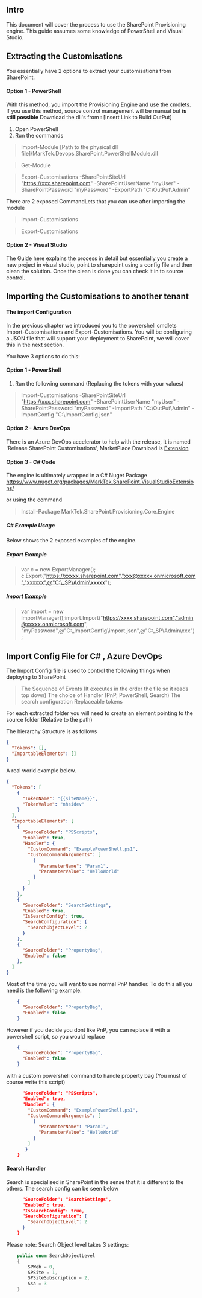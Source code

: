 ## Intro 
This document will cover the process to use the SharePoint Provisioning engine. This guide assumes some knowledge of PowerShell and Visual Studio.

## Extracting the Customisations

You essentially have 2 options to extract your customisations from SharePoint.

#### Option 1 - PowerShell
With this method, you import the Provisioning Engine and use the cmdlets. If you use this method, source control management will be manual but **is still possible**
Download the dll's from : [Insert Link to Build OutPut]

1) Open PowerShell
2) Run the commands 

> Import-Module [Path to the physical dll file]\MarkTek.Devops.SharePoint.PowerShellModule.dll

>Get-Module

> Export-Customisations -SharePointSiteUrl "https://xxx.sharepoint.com" -SharePointUserName "myUser" -SharePointPassword "myPassword" -ExportPath "C:\OutPut\Admin"

There are 2 exposed CommandLets that you can use after importing the module

>Import-Customisations

>Export-Customisations

#### Option 2 - Visual Studio

The Guide here explains the process in detail but essentially you create a new project in visual studio, point to sharepoint using a config file and then clean the solution. Once the clean is done you can check it in to source control.

## Importing the Customisations to another tenant

#### The import Configuration
In the previous chapter we introduced you to the powershell cmdlets Import-Customisations and Export-Customisations. You will be configuring a JSON file that will support your deployment to SharePoint, we will cover this in the next section. 

You have 3 options to do this:

#### Option 1 - PowerShell

1) Run the following command (Replacing the tokens with your values)

> Import-Customisations -SharePointSiteUrl "https://xxx.sharepoint.com" -SharePointUserName "myUser" -SharePointPassword "myPassword" -ImportPath "C:\OutPut\Admin" -ImportConfig "C:\ImportConfig.json"


#### Option 2 - Azure DevOps

There is an Azure DevOps accelerator to help with the release, It is named 'Release SharePoint Customisations', MarketPlace Download is [Extension](https://marketplace.visualstudio.com/items?itemName=MarkCunninghamUK.MarkTeksharepoint-release-extension)

#### Option 3 - C# Code
The engine is ultimately wrapped in a C# Nuget Package https://www.nuget.org/packages/MarkTek.SharePoint.VisualStudioExtensions/

or using the command

> Install-Package MarkTek.SharePoint.Provisioning.Core.Engine

##### C# Example Usage
Below shows the 2 exposed examples of the engine.
##### Export Example

>var c = new ExportManager();
c.Export("https://xxxxx.sharepoint.com","xxx@xxxxx.onmicrosoft.com","xxxxxx",@"C:\_SP\Admin\xxxxx");

##### Import Example
>var import = new ImportManager();import.Import("https://xxxx.sharepoint.com","admin@xxxxx.onmicrosoft.com", "myPassword",@"C:\_ImportConfig\import.json",@"C:\_SP\Admin\xxx");



## Import Config File for C# , Azure DevOps
The Import Config file is used to control the following things when deploying to SharePoint

>The Sequence of Events (It executes in the order the file so it reads top down)
>The choice of Handler (PnP, PowerShell, Search)
> The search configuration
> Replaceable tokens

For each extracted folder you will need to create an element pointing to the source folder (Relative to the path)

The hierarchy Structure is as follows

```json
{
  "Tokens": [],
  "ImportableElements": []
}
```

A real world example below.

```json
{
  "Tokens": [
    {
      "TokenName": "{{siteName}}",
      "TokenValue": "nhsidev"
    }
  ],
  "ImportableElements": [
    {
      "SourceFolder": "PSScripts",
      "Enabled": true,
      "Handler": {
        "CustomCommand": "ExamplePowerShell.ps1",
        "CustomCommandArguments": [
          {
            "ParameterName": "Param1",
            "ParameterValue": "HelloWorld"
          }
        ]
      }
    },
    {
      "SourceFolder": "SearchSettings",
      "Enabled": true,
      "IsSearchConfig": true,
      "SearchConfiguration": {
        "SearchObjectLevel": 2
      }
    },
    {
      "SourceFolder": "PropertyBag",
      "Enabled": false
    },
  ]
}
```

Most of the time you will want to use normal PnP handler. To do this all you need is the following example.
```json  
    { 
      "SourceFolder": "PropertyBag",
      "Enabled": false
    }
```

However if you decide you dont like PnP, you can replace it with a powershell script, so you would replace
 
```json  
    { 
      "SourceFolder": "PropertyBag",
      "Enabled": false
    }
```
with a custom powershell command to handle property bag (You must of course write this script)

```json  {
      "SourceFolder": "PSScripts",
      "Enabled": true,
      "Handler": {
        "CustomCommand": "ExamplePowerShell.ps1",
        "CustomCommandArguments": [
          {
            "ParameterName": "Param1",
            "ParameterValue": "HelloWorld"
          }
        ]
       }
    }
```

#### Search Handler
Search is specialised in SharePoint in the sense that it is different to the others.
The search config can be seen below

```json  {
      "SourceFolder": "SearchSettings",
      "Enabled": true,
      "IsSearchConfig": true,
      "SearchConfiguration": {
        "SearchObjectLevel": 2
      }
    }
```
Please note: Search Object level takes 3 settings:

```csharp 
    public enum SearchObjectLevel
    {
        SPWeb = 0,
        SPSite = 1,
        SPSiteSubscription = 2,
        Ssa = 3
    }
```
